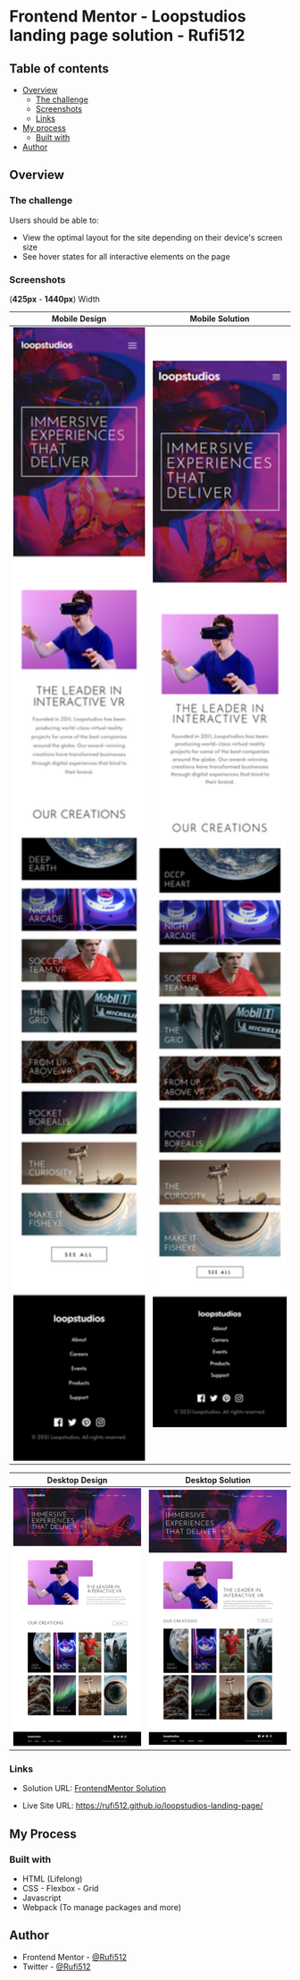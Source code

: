 

# Frontend Mentor - Loopstudios landing page solution - Rufi512

## Table of contents

- [Overview](#overview)
  - [The challenge](#the-challenge)
  - [Screenshots](#screenshots)
  - [Links](#links)
- [My process](#my-process)
  - [Built with](#built-with)
- [Author](#author)

## Overview

### The challenge 

Users should be able to:

- View the optimal layout for the site depending on their device's screen size
- See hover states for all interactive elements on the page

### Screenshots

(**425px** - **1440px**) Width

| Mobile Design | Mobile Solution | 
|--|--|
| <img src="./design/mobile-design.jpg" width="425"/> | <img src="./screenshots/loopstudios-landing-page-mobile.png" width="425"/> |

| Desktop Design | Desktop Solution  | 
|--|--|
| ![Desktop](./design/desktop-design.jpg)  | ![Desktop](./screenshots/loopstudios-landing-page-desktop.png)  |

### Links

- Solution URL: [FrontendMentor Solution](https://www.frontendmentor.io/solutions/loopstudioslandingpagehtmlcssjswebpack-PdH75Myqi)

- Live Site URL: https://rufi512.github.io/loopstudios-landing-page/


## My Process

### Built with

 - HTML (Lifelong)
 - CSS - Flexbox - Grid
 - Javascript
 - Webpack (To manage packages and more)

## Author

- Frontend Mentor - [@Rufi512](https://www.frontendmentor.io/profile/Rufi512)
- Twitter - [@Rufi512](https://twitter.com/rufi512)
